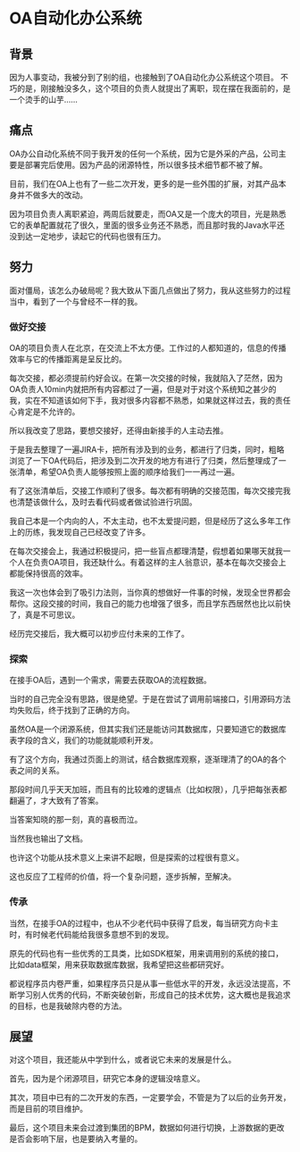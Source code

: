 # OA自动化办公系统

## 背景

因为人事变动，我被分到了别的组，也接触到了OA自动化办公系统这个项目。
不巧的是，刚接触没多久，这个项目的负责人就提出了离职，现在摆在我面前的，是一个烫手的山芋……

## 痛点

OA办公自动化系统不同于我开发的任何一个系统，因为它是外采的产品，公司主要是部署完后使用。因为产品的闭源特性，所以很多技术细节都不被了解。

目前，我们在OA上也有了一些二次开发，更多的是一些外围的扩展，对其产品本身并不做多大的改动。

因为项目负责人离职紧迫，两周后就要走，而OA又是一个庞大的项目，光是熟悉它的表单配置就花了很久，里面的很多业务还不熟悉，而且那时我的Java水平还没到达一定地步，读起它的代码也很有压力。

## 努力

面对僵局，该怎么办破局呢？我大致从下面几点做出了努力，我从这些努力的过程当中，看到了一个与曾经不一样的我。

### 做好交接

OA的项目负责人在北京，在交流上不太方便。工作过的人都知道的，信息的传播效率与它的传播距离是呈反比的。

每次交接，都必须提前约好会议。在第一次交接的时候，我就陷入了茫然，因为OA负责人10min内就把所有内容都过了一遍，但是对于对这个系统知之甚少的我，实在不知道该如何下手，我对很多内容都不熟悉，如果就这样过去，我的责任心肯定是不允许的。

所以我改变了思路，要想交接好，还得由新接手的人主动去推。

于是我去整理了一遍JIRA卡，把所有涉及到的业务，都进行了归类，同时，粗略浏览了一下OA代码后，把涉及到二次开发的地方有进行了归类，然后整理成了一张清单，希望OA负责人能够按照上面的顺序给我们一一再过一遍。

有了这张清单后，交接工作顺利了很多。每次都有明确的交接范围，每次交接完我也清楚该做什么，及时去看代码或者做试验进行巩固。

我自己本是一个内向的人，不太主动，也不太爱提问题，但是经历了这么多年工作上的历练，我发现自己已经改变了许多。

在每次交接会上，我通过积极提问，把一些盲点都理清楚，假想着如果哪天就我一个人在负责OA项目，我还缺什么。有着这样的主人翁意识，基本在每次交接会上都能保持很高的效率。

我这一次也体会到了吸引力法则，当你真的想做好一件事的时候，发现全世界都会帮你。这段交接的时间，我自己的能力也增强了很多，而且学东西居然也比以前快了，真是不可思议。

经历完交接后，我大概可以初步应付未来的工作了。

### 探索

在接手OA后，遇到一个需求，需要去获取OA的流程数据。

当时的自己完全没有思路，很是绝望。于是在尝试了调用前端接口，引用源码方法均失败后，终于找到了正确的方向。

虽然OA是一个闭源系统，但其实我们还是能访问其数据库，只要知道它的数据库表字段的含义，我们的功能就能顺利开发。

有了这个方向，我通过页面上的测试，结合数据库观察，逐渐理清了的OA的各个表之间的关系。

那段时间几乎天天加班，而且有的比较难的逻辑点（比如权限），几乎把每张表都翻遍了，才大致有了答案。

当答案知晓的那一刻，真的喜极而泣。

当然我也输出了文档。

也许这个功能从技术意义上来讲不起眼，但是探索的过程很有意义。

这也反应了工程师的价值，将一个复杂问题，逐步拆解，至解决。

### 传承

当然，在接手OA的过程中，也从不少老代码中获得了启发，每当研究方向卡主时，有时候老代码能给我很多意想不到的发现。

原先的代码也有一些优秀的工具类，比如SDK框架，用来调用别的系统的接口，比如data框架，用来获取数据库数据，我希望把这些都研究好。

都说程序员内卷严重，如果程序员只是从事一些低水平的开发，永远没法提高，不断学习别人优秀的代码，不断突破创新，形成自己的技术优势，这大概也是我追求的目标，也是我破除内卷的方法。

## 展望

对这个项目，我还能从中学到什么，或者说它未来的发展是什么。

首先，因为是个闭源项目，研究它本身的逻辑没啥意义。

其次，项目中已有的二次开发的东西，一定要学会，不管是为了以后的业务开发，而是目前的项目维护。

最后，这个项目未来会过渡到集团的BPM，数据如何进行切换，上游数据的更改是否会影响下层，也是要纳入考量的。


